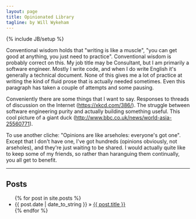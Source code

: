 ```yaml
---
layout: page
title: Opinionated Library
tagline: by Will Wykeham
---
```

{% include JB/setup %}

Conventional wisdom holds that "writing is like a muscle", "you can get good at anything, you just need to practice".
Conventional wisdom is probably correct on this.
My job title may be Consultant, but I am primarily a software engineer. Mostly I write code, and when I do write English it's generally a technical document.
None of this gives me a lot of practice at writing the kind of fluid prose that is actually needed sometimes. Even this paragraph has taken a couple of attempts and some pausing.

Conveniently there are some things that I want to say.
Responses to threads of discussion on the Internet (<https://xkcd.com/386/>).
The struggle between software engineering purity and actually building something useful.
This cool picture of a giant duck (<http://www.bbc.co.uk/news/world-asia-25560771>).

To use another cliche: "Opinions are like arseholes: everyone's got one".
Except that I don't have one, I've got hundreds (opinions obviously, not arseholes), and they're just waiting to be shared.
I would actually quite like to keep some of my friends, so rather than haranguing them continually, you all get to benefit.

---

## Posts
<ul class="posts">
  {% for post in site.posts %}
    <li>{{ post.date | date_to_string }} &raquo; <a href="{{ BASE_PATH }}{{ post.url }}">{{ post.title }}</a></li>
  {% endfor %}
</ul>


